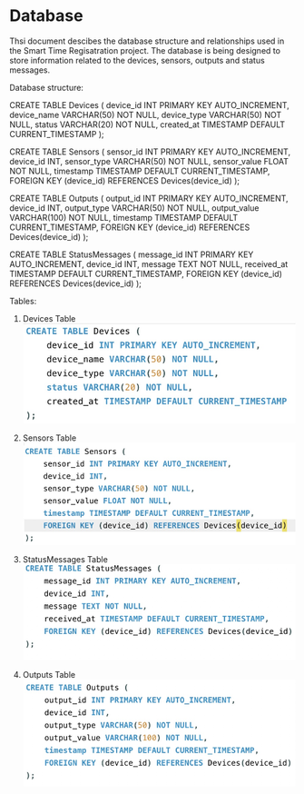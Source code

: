 # Database

Thsi document descibes the database structure and relationships used in the Smart Time Regisatration project. The database is being designed to store information related to the devices, sensors, outputs and status messages.

Database structure:

CREATE TABLE Devices (
    device_id INT PRIMARY KEY AUTO_INCREMENT,
    device_name VARCHAR(50) NOT NULL,
    device_type VARCHAR(50) NOT NULL,
    status VARCHAR(20) NOT NULL,
    created_at TIMESTAMP DEFAULT CURRENT_TIMESTAMP
);

CREATE TABLE Sensors (
    sensor_id INT PRIMARY KEY AUTO_INCREMENT,
    device_id INT,
    sensor_type VARCHAR(50) NOT NULL,
    sensor_value FLOAT NOT NULL,
    timestamp TIMESTAMP DEFAULT CURRENT_TIMESTAMP,
    FOREIGN KEY (device_id) REFERENCES Devices(device_id)
);

CREATE TABLE Outputs (
    output_id INT PRIMARY KEY AUTO_INCREMENT,
    device_id INT,
    output_type VARCHAR(50) NOT NULL,
    output_value VARCHAR(100) NOT NULL,
    timestamp TIMESTAMP DEFAULT CURRENT_TIMESTAMP,
    FOREIGN KEY (device_id) REFERENCES Devices(device_id)
);

CREATE TABLE StatusMessages (
    message_id INT PRIMARY KEY AUTO_INCREMENT,
    device_id INT,
    message TEXT NOT NULL,
    received_at TIMESTAMP DEFAULT CURRENT_TIMESTAMP,
    FOREIGN KEY (device_id) REFERENCES Devices(device_id)
);


Tables:

1. Devices Table 
![Devices Table](docs/assets/new.png)

2. Sensors Table
![Devices Table](docs/assets/sensors.jpg)

3. StatusMessages Table
![Devices Table](docs/assets/statusmessages.jpg)

4. Outputs Table 
![Devices Table](docs/assets/outputs.jpg)






